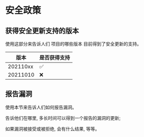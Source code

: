 # 安全政策

## 获得安全更新支持的版本

使用这部分来告诉人们 项目的哪些版本 目前得到了安全更新的支持。

| 版本 | 是否获得支持 |
|------- | ------------------ |
| 202110xx | :white_check_mark: |
| 20211010 | :x:                |

## 报告漏洞

使用本节来告诉人们如何报告漏洞。

告诉他们在哪里, 多长时间可以得到一个报告的漏洞的更新;

如果漏洞被接受或被拒绝, 会有什么结果, 等等。
<!-- 
# Security Policy

## Supported Versions

Use this section to tell people about which versions of your project are
currently being supported with security updates.

| Version | Supported          |
| ------- | ------------------ |
| 5.1.x   | :white_check_mark: |
| 5.0.x   | :x:                |
| 4.0.x   | :white_check_mark: |
| < 4.0   | :x:                |

## Reporting a Vulnerability

Use this section to tell people how to report a vulnerability.

Tell them where to go, how often they can expect to get an update on a
reported vulnerability, what to expect if the vulnerability is accepted or
declined, etc. -->
